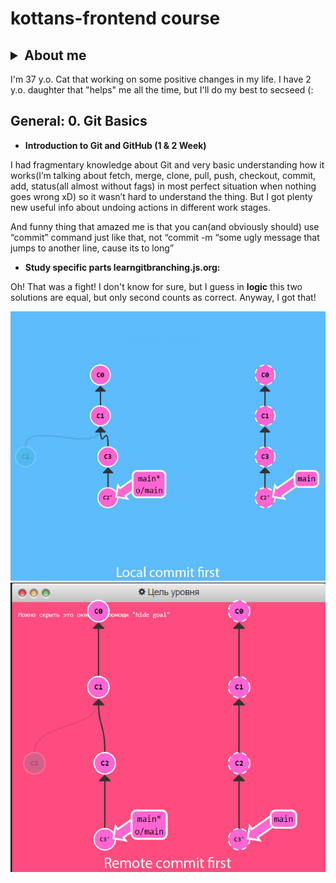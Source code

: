 # **kottans-frontend course**

## <details><summary>About me</summary>
<p>
I'm 37 y.o. Cat that working on some positive changes in my life. I have 2 y.o. daughter that "helps" me all the time, but I'll do my best to secseed (:
</p>
</details>

## **General: 0. Git Basics**

* **Introduction to Git and GitHub (1 & 2 Week)**
<p>
I had fragmentary knowledge about Git and very basic understanding how it works(I’m talking about fetch, merge, clone, pull, push, checkout, commit, add, status(all almost without fags) in most perfect situation when nothing goes wrong xD) so it wasn’t hard to understand the thing. But I got plenty new useful info about undoing actions in different work stages.
</p>
<p>
And funny thing that amazed me is that you can(and obviously should) use “commit” command just like that, not “commit -m “some ugly message that jumps to another line, cause its to long” 
</p>

* **Study specific parts learngitbranching.js.org:**
<p>Oh! That was a fight! I don't know for sure, but I guess in <b>logic</b> this two solutions are equal, but only second counts as correct. Anyway, I got that!</p>

![Local commit first](https://github.com/lometari/kottans-frontend/raw/master/img/0/local_first.jpg)
![Remote commit first(right one)](https://github.com/lometari/kottans-frontend/raw/master/img/0/remote_first.jpg)
